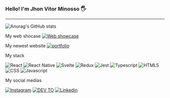 ### Hello! I'm Jhon Vitor Minosso 🖐️
<hr />

![Anurag's GitHub stats](https://github-readme-stats.vercel.app/api?username=Kallarari&show_icons=true&theme=dark)


My web shocase
[![Web showcase](https://img.shields.io/badge/JavaScript-F7DF1E.svg?style=for-the-badge&logo=JavaScript&logoColor=black)]([https://dev.to/kallarari](https://portfolio-kallarari.vercel.app/))

My newest website
[![portfolio](https://img.shields.io/badge/React-61DAFB.svg?style=for-the-badge&logo=React&logoColor=black)](https://github.com/Kallarari/portfolio)

My stack


![React](https://img.shields.io/badge/React-20232A?style=for-the-badge&logo=react&logoColor=61DAFB)
![React Native](https://img.shields.io/badge/React_Native-20232A?style=for-the-badge&logo=react&logoColor=61DAFB)
![Svelte](https://img.shields.io/badge/Svelte-4A4A55?style=for-the-badge&logo=svelte&logoColor=FF3E00)
![Redux](https://img.shields.io/badge/Redux-593D88?style=for-the-badge&logo=redux&logoColor=white)
![Jest](https://img.shields.io/badge/Jest-323330?style=for-the-badge&logo=Jest&logoColor=white)
![Typescript](https://img.shields.io/badge/TypeScript-007ACC?style=for-the-badge&logo=typescript&logoColor=white)
![HTML5](https://img.shields.io/badge/HTML5-E34F26?style=for-the-badge&logo=html5&logoColor=white)
![CSS](https://img.shields.io/badge/CSS3-1572B6?style=for-the-badge&logo=css3&logoColor=white)
![Javascript](https://img.shields.io/badge/JavaScript-323330?style=for-the-badge&logo=javascript&logoColor=F7DF1E)

My social medias


[![Instagram](https://img.shields.io/badge/Instagram-E4405F?style=for-the-badge&logo=instagram&logoColor=white)](https://www.instagram.com/joaovitorminosso/)
[![DEV TO](https://img.shields.io/badge/dev.to-0A0A0A?style=for-the-badge&logo=devdotto&logoColor=white)](https://dev.to/kallarari)
[![Linkedin](https://img.shields.io/badge/LinkedIn-0077B5?style=for-the-badge&logo=linkedin&logoColor=white)](https://www.linkedin.com/in/jo%C3%A3o-vitor-minosso-835737197/)


